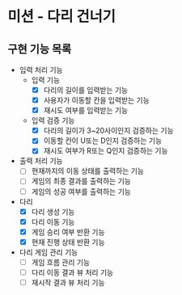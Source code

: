 # 미션 - 다리 건너기

## 구현 기능 목록

- 입력 처리 기능
  - 입력 기능
    - [X] 다리의 길이를 입력받는 기능
    - [X] 사용자가 이동할 칸을 입력받는 기능
    - [X] 재시도 여부를 입력받는 기능
  - 입력 검증 기능
    - [X] 다리의 길이가 3~20사이인지 검증하는 기능
    - [X] 이동할 칸이 U또는 D인지 검증하는 기능
    - [X] 재시도 여부가 R또는 Q인지 검증하는 기능

- 출력 처리 기능
  - [ ] 현재까지의 이동 상태를 출력하는 기능
  - [ ] 게임의 최종 결과를 출력하는 기능
  - [ ] 게임의 성공 여부를 출력하는 기능

- 다리
  - [X] 다리 생성 기능
  - [X] 다리 이동 기능
  - [X] 게임 승리 여부 반환 기능
  - [X] 현재 진행 상태 반환 기능

- 다리 게임 관리 기능
  - [ ] 게임 흐름 관리 기능
  - [ ] 다리 이동 결과 뷰 처리 기능
  - [ ] 재시작 결과 뷰 처리 기능
